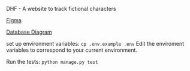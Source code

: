 DHF - A website to track fictional characters

[Figma](https://www.figma.com/file/IdY8QLekrR0EpmGWH3A2aD/DHF_Site?node-id=0%3A1)

[Database Diagram](https://lucid.app/lucidchart/76e43fbc-96b1-4c4f-8ab0-25a2b610cd84/view?page=0_0#)

set up environment variables:
`cp .env.example .env`
Edit the enviroment variables to correspond to your current environment.

Run the tests:
`python manage.py test`
